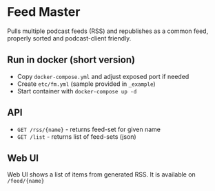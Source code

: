 # Feed Master

Pulls multiple podcast feeds (RSS) and republishes as a common feed, properly sorted and podcast-client friendly.

## Run in docker (short version)

- Copy `docker-compose.yml` and adjust exposed port if needed
- Create `etc/fm.yml` (sample provided in `_example`)
- Start container with `docker-compose up -d`

## API

- `GET /rss/{name}` - returns feed-set for given name
- `GET /list` - returns list of feed-sets (json)

## Web UI

Web UI shows a list of items from generated RSS. It is available on `/feed/{name}`

